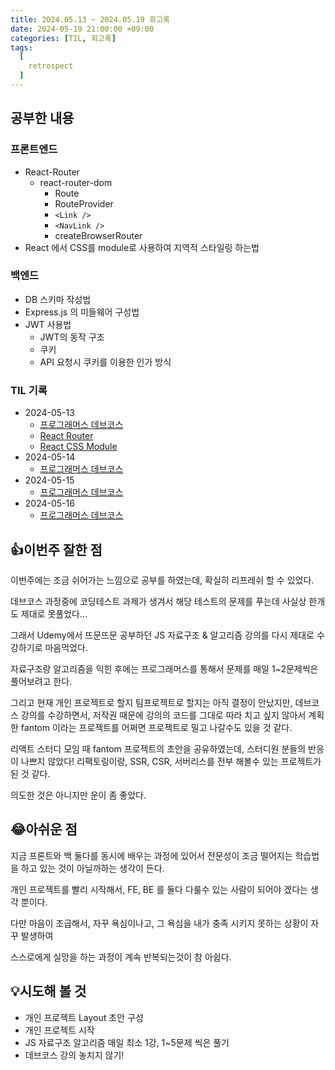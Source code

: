 ```yaml
---
title: 2024.05.13 ~ 2024.05.19 회고록
date: 2024-05-19 21:00:00 +09:00
categories: [TIL, 회고록]
tags:
  [
    retrospect
  ]
---
```

## 공부한 내용

### 프론트엔드

- React-Router
    - react-router-dom
        - Route
        - RouteProvider
        - `<Link />`
        - `<NavLink />`
        - createBrowserRouter
- React 에서 CSS를 module로 사용하여 지역적 스타일링 하는법

### 백엔드

- DB 스키마 작성법
- Express.js 의 미들웨어 구성법
- JWT 사용법
    - JWT의 동작 구조
    - 쿠키
    - API 요청시 쿠키를 이용한 인가 방식

### TIL 기록

- 2024-05-13
    - [프로그래머스 데브코스](https://ykdman.github.io/posts/2024.05.13-TIL-pgms/)
    - [React Router](https://ykdman.github.io/posts/React-Router%EB%A7%9B%EB%B3%B4%EA%B8%B0/)
    - [React CSS Module](https://ykdman.github.io/posts/React-CSS-Module/)
- 2024-05-14
    - [프로그래머스 데브코스](https://ykdman.github.io/posts/2024.05.14-TIL-pgms/)
- 2024-05-15
    - [프로그래머스 데브코스](https://ykdman.github.io/posts/2024.05.15-TIL-pgms/)
- 2024-05-16
    - [프로그래머스 데브코스](https://ykdman.github.io/posts/2024.05.15-TIL-pgms/)
    

## 👍이번주 잘한 점

이번주에는 조금 쉬어가는 느낌으로 공부를 하였는데, 확실히 리프레쉬 할 수 있었다.

데브코스 과정중에 코딩테스트 과제가 생겨서 해당 테스트의 문제를 푸는데 사실상 한개도 제대로 못풀었다…

그래서 Udemy에서 뜨문뜨문 공부하던 JS 자료구조 & 알고리즘 강의를 다시 제대로 수강하기로 마음먹었다.

자료구조랑 알고리즘을 익힌 후에는 프로그래머스를 통해서 문제를 매일 1~2문제씩은 풀어보려고 한다.

그리고 현재 개인 프로젝트로 할지 팀프로젝트로 할지는 아직 결정이 안났지만, 데브코스 강의를 수강하면서, 저작권 때문에 강의의 코드를 그대로 따라 치고 싶지 않아서 계획한 fantom 이라는 프로젝트를 어쩌면 프로젝트로 밀고 나갈수도 있을 것 같다.

리액트 스터디 모임 때 fantom 프로젝트의 초안을 공유하였는데, 스터디원 분들의 반응이 나쁘지 않았다! 리팩토링이랑, SSR, CSR, 서버리스를 전부 해볼수 있는 프로젝트가 된 것 같다.

의도한 것은 아니지만 운이 좀 좋았다.

## 😂아쉬운 점

지금 프론트와 백 둘다를 동시에 배우는 과정에 있어서 전문성이 조금 떨어지는 학습법을 하고 있는 것이 아닐까하는 생각이 든다.

개인 프로젝트를 빨리 시작해서, FE, BE 를 둘다 다룰수 있는 사람이 되어야 겠다는 생각 뿐이다.

다만 마음이 조급해서, 자꾸 욕심이나고, 그 욕심을 내가 충족 시키지 못하는 상황이 자꾸 발생하여

스스로에게 실망을 하는 과정이 계속 반복되는것이 참 아쉽다.

## 💡시도해 볼 것

- 개인 프로젝트 Layout 초안 구성
- 개인 프로젝트 시작
- JS 자료구조 알고리즘 매일 최소 1강, 1~5문제 씩은 풀기
- 데브코스 강의 놓치지 않기!